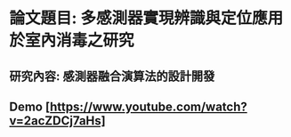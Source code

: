 # 論文題目: 多感測器實現辨識與定位應用於室內消毒之研究
## 研究內容: 感測器融合演算法的設計開發
## Demo [https://www.youtube.com/watch?v=2acZDCj7aHs]
